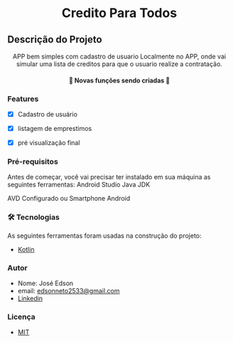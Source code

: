 
<h1 align="center">Credito Para Todos</h1>


## Descrição do Projeto
<p align="center">APP bem simples com cadastro de usuario Localmente no APP, onde vai simular uma lista de creditos para que o usuario realize a contratação.</p>


<h4 align="center"> 
	🚧   Novas funções sendo criadas  🚧
</h4>


### Features

- [x] Cadastro de usuário
- [x] listagem de emprestimos
- [x] pré visualização final


### Pré-requisitos

Antes de começar, você vai precisar ter instalado em sua máquina as seguintes ferramentas:
Android Studio
Java JDK

AVD Configurado ou Smartphone Android


### 🛠 Tecnologias

As seguintes ferramentas foram usadas na construção do projeto:


- [Kotlin](https://kotlinlang.org)


### Autor
- Nome: José Edson
- email: edsonneto2533@gmail.com
- [Linkedin](https://www.linkedin.com/in/edson-neto-55779b167/)


### Licença
- [MIT](https://github.com/EdsonNeto2533/creditoParaTodos/blob/master/Licença)



